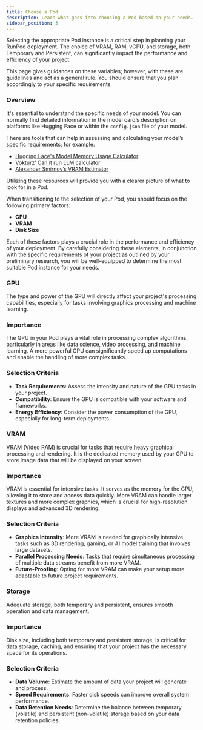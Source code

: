```yaml
---
title: Choose a Pod
description: Learn what goes into choosing a Pod based on your needs.
sidebar_position: 3
---
```


Selecting the appropriate Pod instance is a critical step in planning your RunPod deployment. The choice of VRAM, RAM, vCPU, and storage, both Temporary and Persistent, can significantly impact the performance and efficiency of your project.

This page gives guidances on these variables; however, with these are guidelines and act as a general rule. You should ensure that you plan accordingly to your specific requirements.

### Overview

It's essential to understand the specific needs of your model. You can normally find detailed information in the model card’s description on platforms like Hugging Face or within the `config.json` file of your model.

There are tools that can help in assessing and calculating your model’s specific requirements; for example:

- [Hugging Face's Model Memory Usage Calculator](https://huggingface.co/spaces/hf-accelerate/model-memory-usage)
- [Vokturz’ Can it run LLM calculator](https://huggingface.co/spaces/Vokturz/can-it-run-llm)
- [Alexander Smirnov’s VRAM Estimator](https://vram.asmirnov.xyz)

Utilizing these resources will provide you with a clearer picture of what to look for in a Pod.

When transitioning to the selection of your Pod, you should focus on the following primary factors:

- **GPU**
- **VRAM**
- **Disk Size**

Each of these factors plays a crucial role in the performance and efficiency of your deployment. By carefully considering these elements, in conjunction with the specific requirements of your project as outlined by your preliminary research, you will be well-equipped to determine the most suitable Pod instance for your needs.

### GPU

The type and power of the GPU will directly affect your project's processing capabilities, especially for tasks involving graphics processing and machine learning.

### Importance

The GPU in your Pod plays a vital role in processing complex algorithms, particularly in areas like data science, video processing, and machine learning. A more powerful GPU can significantly speed up computations and enable the handling of more complex tasks.

### Selection Criteria

- **Task Requirements**: Assess the intensity and nature of the GPU tasks in your project.
- **Compatibility**: Ensure the GPU is compatible with your software and frameworks.
- **Energy Efficiency**: Consider the power consumption of the GPU, especially for long-term deployments.

### VRAM

VRAM (Video RAM) is crucial for tasks that require heavy graphical processing and rendering. It is the dedicated memory used by your GPU to store image data that will be displayed on your screen.

### Importance

VRAM is essential for intensive tasks. It serves as the memory for the GPU, allowing it to store and access data quickly. More VRAM can handle larger textures and more complex graphics, which is crucial for high-resolution displays and advanced 3D rendering.

### Selection Criteria

- **Graphics Intensity**: More VRAM is needed for graphically intensive tasks such as 3D rendering, gaming, or AI model training that involves large datasets.
- **Parallel Processing Needs**: Tasks that require simultaneous processing of multiple data streams benefit from more VRAM.
- **Future-Proofing**: Opting for more VRAM can make your setup more adaptable to future project requirements.

### Storage

Adequate storage, both temporary and persistent, ensures smooth operation and data management.

### Importance

Disk size, including both temporary and persistent storage, is critical for data storage, caching, and ensuring that your project has the necessary space for its operations.

### Selection Criteria

- **Data Volume**: Estimate the amount of data your project will generate and process.
- **Speed Requirements**: Faster disk speeds can improve overall system performance.
- **Data Retention Needs**: Determine the balance between temporary (volatile) and persistent (non-volatile) storage based on your data retention policies.

